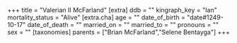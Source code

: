 +++
title = "Valerian II McFarland"
[extra]
ddb = ""
kingraph_key = "Ian"
mortality_status = "Alive"
[extra.cha]
age = ""
date_of_birth = "date#1249-10-17"
date_of_death = ""
married_on = ""
married_to = ""
pronouns = ""
sex = ""
[taxonomies]
parents = ["Brian McFarland","Selene Bentayga"]
+++

